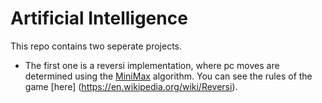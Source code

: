 # Artificial Intelligence
 This repo contains two seperate projects. 
 * The first one is a reversi implementation, where pc moves are determined using the [MiniMax](https://en.wikipedia.org/wiki/Minimax) algorithm. You can see the rules of the game [here] (https://en.wikipedia.org/wiki/Reversi).
